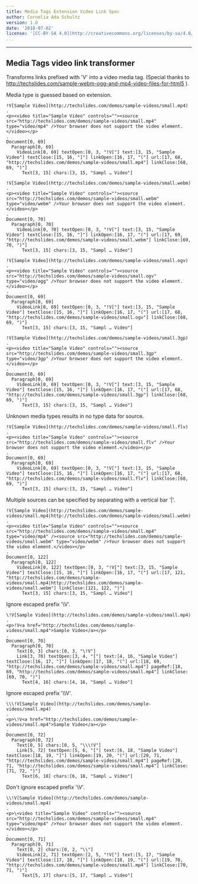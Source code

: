 ```yaml
---
title: Media Tags Extension Video Link Spec
author: Cornelia Ada Schultz
version: 1.0
date: '2018-07-02'
license: '[CC-BY-SA 4.0](http://creativecommons.org/licenses/by-sa/4.0/)'
...
```


---

## Media Tags video link transformer

Transforms links prefixed with 'V' into a video media tag. (Special thanks to
http://techslides.com/sample-webm-ogg-and-mp4-video-files-for-html5 ).

Media type is guessed based on extension.

```````````````````````````````` example Media Tags video link transformer: 1
!V[Sample Video](http://techslides.com/demos/sample-videos/small.mp4)
.
<p><video title="Sample Video" controls=""><source src="http://techslides.com/demos/sample-videos/small.mp4" type="video/mp4" />Your browser does not support the video element.</video></p>
.
Document[0, 69]
  Paragraph[0, 69]
    VideoLink[0, 69] textOpen:[0, 3, "!V["] text:[3, 15, "Sample Video"] textClose:[15, 16, "]"] linkOpen:[16, 17, "("] url:[17, 68, "http://techslides.com/demos/sample-videos/small.mp4"] linkClose:[68, 69, ")"]
      Text[3, 15] chars:[3, 15, "Sampl … Video"]
````````````````````````````````


```````````````````````````````` example Media Tags video link transformer: 2
!V[Sample Video](http://techslides.com/demos/sample-videos/small.webm)
.
<p><video title="Sample Video" controls=""><source src="http://techslides.com/demos/sample-videos/small.webm" type="video/webm" />Your browser does not support the video element.</video></p>
.
Document[0, 70]
  Paragraph[0, 70]
    VideoLink[0, 70] textOpen:[0, 3, "!V["] text:[3, 15, "Sample Video"] textClose:[15, 16, "]"] linkOpen:[16, 17, "("] url:[17, 69, "http://techslides.com/demos/sample-videos/small.webm"] linkClose:[69, 70, ")"]
      Text[3, 15] chars:[3, 15, "Sampl … Video"]
````````````````````````````````


```````````````````````````````` example Media Tags video link transformer: 3
!V[Sample Video](http://techslides.com/demos/sample-videos/small.ogv)
.
<p><video title="Sample Video" controls=""><source src="http://techslides.com/demos/sample-videos/small.ogv" type="video/ogg" />Your browser does not support the video element.</video></p>
.
Document[0, 69]
  Paragraph[0, 69]
    VideoLink[0, 69] textOpen:[0, 3, "!V["] text:[3, 15, "Sample Video"] textClose:[15, 16, "]"] linkOpen:[16, 17, "("] url:[17, 68, "http://techslides.com/demos/sample-videos/small.ogv"] linkClose:[68, 69, ")"]
      Text[3, 15] chars:[3, 15, "Sampl … Video"]
````````````````````````````````


```````````````````````````````` example Media Tags video link transformer: 4
!V[Sample Video](http://techslides.com/demos/sample-videos/small.3gp)
.
<p><video title="Sample Video" controls=""><source src="http://techslides.com/demos/sample-videos/small.3gp" type="video/3gp" />Your browser does not support the video element.</video></p>
.
Document[0, 69]
  Paragraph[0, 69]
    VideoLink[0, 69] textOpen:[0, 3, "!V["] text:[3, 15, "Sample Video"] textClose:[15, 16, "]"] linkOpen:[16, 17, "("] url:[17, 68, "http://techslides.com/demos/sample-videos/small.3gp"] linkClose:[68, 69, ")"]
      Text[3, 15] chars:[3, 15, "Sampl … Video"]
````````````````````````````````


Unknown media types results in no type data for source.

```````````````````````````````` example Media Tags video link transformer: 5
!V[Sample Video](http://techslides.com/demos/sample-videos/small.flv)
.
<p><video title="Sample Video" controls=""><source src="http://techslides.com/demos/sample-videos/small.flv" />Your browser does not support the video element.</video></p>
.
Document[0, 69]
  Paragraph[0, 69]
    VideoLink[0, 69] textOpen:[0, 3, "!V["] text:[3, 15, "Sample Video"] textClose:[15, 16, "]"] linkOpen:[16, 17, "("] url:[17, 68, "http://techslides.com/demos/sample-videos/small.flv"] linkClose:[68, 69, ")"]
      Text[3, 15] chars:[3, 15, "Sampl … Video"]
````````````````````````````````


Multiple sources can be specified by separating with a vertical bar '|'.

```````````````````````````````` example Media Tags video link transformer: 6
!V[Sample Video](http://techslides.com/demos/sample-videos/small.mp4|http://techslides.com/demos/sample-videos/small.webm)
.
<p><video title="Sample Video" controls=""><source src="http://techslides.com/demos/sample-videos/small.mp4" type="video/mp4" /><source src="http://techslides.com/demos/sample-videos/small.webm" type="video/webm" />Your browser does not support the video element.</video></p>
.
Document[0, 122]
  Paragraph[0, 122]
    VideoLink[0, 122] textOpen:[0, 3, "!V["] text:[3, 15, "Sample Video"] textClose:[15, 16, "]"] linkOpen:[16, 17, "("] url:[17, 121, "http://techslides.com/demos/sample-videos/small.mp4|http://techslides.com/demos/sample-videos/small.webm"] linkClose:[121, 122, ")"]
      Text[3, 15] chars:[3, 15, "Sampl … Video"]
````````````````````````````````


Ignore escaped prefix '\V'.

```````````````````````````````` example Media Tags video link transformer: 7
\!V[Sample Video](http://techslides.com/demos/sample-videos/small.mp4)
.
<p>!V<a href="http://techslides.com/demos/sample-videos/small.mp4">Sample Video</a></p>
.
Document[0, 70]
  Paragraph[0, 70]
    Text[0, 3] chars:[0, 3, "\!V"]
    Link[3, 70] textOpen:[3, 4, "["] text:[4, 16, "Sample Video"] textClose:[16, 17, "]"] linkOpen:[17, 18, "("] url:[18, 69, "http://techslides.com/demos/sample-videos/small.mp4"] pageRef:[18, 69, "http://techslides.com/demos/sample-videos/small.mp4"] linkClose:[69, 70, ")"]
      Text[4, 16] chars:[4, 16, "Sampl … Video"]
````````````````````````````````


Ignore escaped prefix '\\\V'.

```````````````````````````````` example Media Tags video link transformer: 8
\\\!V[Sample Video](http://techslides.com/demos/sample-videos/small.mp4)
.
<p>\!V<a href="http://techslides.com/demos/sample-videos/small.mp4">Sample Video</a></p>
.
Document[0, 72]
  Paragraph[0, 72]
    Text[0, 5] chars:[0, 5, "\\\!V"]
    Link[5, 72] textOpen:[5, 6, "["] text:[6, 18, "Sample Video"] textClose:[18, 19, "]"] linkOpen:[19, 20, "("] url:[20, 71, "http://techslides.com/demos/sample-videos/small.mp4"] pageRef:[20, 71, "http://techslides.com/demos/sample-videos/small.mp4"] linkClose:[71, 72, ")"]
      Text[6, 18] chars:[6, 18, "Sampl … Video"]
````````````````````````````````


Don't ignore escaped prefix '\\V'.

```````````````````````````````` example Media Tags video link transformer: 9
\\!V[Sample Video](http://techslides.com/demos/sample-videos/small.mp4)
.
<p>\<video title="Sample Video" controls=""><source src="http://techslides.com/demos/sample-videos/small.mp4" type="video/mp4" />Your browser does not support the video element.</video></p>
.
Document[0, 71]
  Paragraph[0, 71]
    Text[0, 2] chars:[0, 2, "\\"]
    VideoLink[2, 71] textOpen:[2, 5, "!V["] text:[5, 17, "Sample Video"] textClose:[17, 18, "]"] linkOpen:[18, 19, "("] url:[19, 70, "http://techslides.com/demos/sample-videos/small.mp4"] linkClose:[70, 71, ")"]
      Text[5, 17] chars:[5, 17, "Sampl … Video"]
````````````````````````````````

